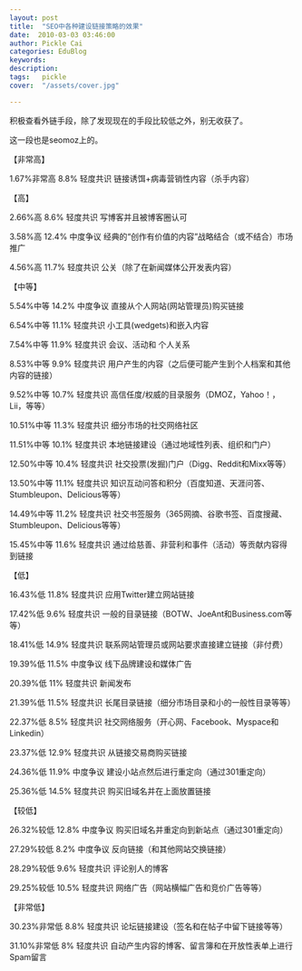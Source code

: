```yaml
---
layout: post  
title:  "SEO中各种建设链接策略的效果"
date:  2010-03-03 03:46:00
author: Pickle Cai  
categories: EduBlog  
keywords: 
description:   
tags:	pickle   
cover:  "/assets/cover.jpg"  

---
```


积极查看外链手段，除了发现现在的手段比较低之外，别无收获了。



这一段也是seomoz上的。



【非常高】

1.67%非常高 8.8% 轻度共识 链接诱饵+病毒营销性内容（杀手内容） 



【高】

2.66%高 8.6% 轻度共识 写博客并且被博客圈认可 

3.58%高 12.4% 中度争议 经典的“创作有价值的内容”战略结合（或不结合）市场推广 

4.56%高 11.7% 轻度共识 公关（除了在新闻媒体公开发表内容） 



【中等】

5.54%中等 14.2% 中度争议 直接从个人网站(网站管理员)购买链接 

6.54%中等 11.1% 轻度共识 小工具(wedgets)和嵌入内容 

7.54%中等 11.9% 轻度共识 会议、活动和 个人关系 

8.53%中等 9.9% 轻度共识 用户产生的内容（之后便可能产生到个人档案和其他内容的链接） 

9.52%中等 10.7% 轻度共识 高信任度/权威的目录服务（DMOZ，Yahoo！，Lii，等等） 

10.51%中等 11.3% 轻度共识 细分市场的社交网络社区 

11.51%中等 10.1% 轻度共识 本地链接建设（通过地域性列表、组织和门户） 

12.50%中等 10.4% 轻度共识 社交投票(发掘)门户（Digg、Reddit和Mixx等等） 

13.50%中等 11.1% 轻度共识 知识互动问答和积分（百度知道、天涯问答、Stumbleupon、Delicious等等） 

14.49%中等 11.2% 轻度共识 社交书签服务（365网摘、谷歌书签、百度搜藏、Stumbleupon、Delicious等等） 

15.45%中等 11.6% 轻度共识 通过给慈善、非营利和事件（活动）等贡献内容得到链接 



【低】

16.43%低 11.8% 轻度共识 应用Twitter建立网站链接 

17.42%低 9.6% 轻度共识 一般的目录链接（BOTW、JoeAnt和Business.com等等） 

18.41%低 14.9% 轻度共识 联系网站管理员或网站要求直接建立链接（非付费） 

19.39%低 11.5% 中度争议 线下品牌建设和媒体广告 

20.39%低 11% 轻度共识 新闻发布 

21.39%低 11.5% 轻度共识 长尾目录链接（细分市场目录和小的一般性目录等等） 

22.37%低 8.5% 轻度共识 社交网络服务（开心网、Facebook、Myspace和Linkedin） 

23.37%低 12.9% 轻度共识 从链接交易商购买链接 

24.36%低 11.9% 中度争议 建设小站点然后进行重定向（通过301重定向） 

25.36%低 14.5% 轻度共识 购买旧域名并在上面放置链接 



【较低】

26.32%较低 12.8% 中度争议 购买旧域名并重定向到新站点（通过301重定向） 

27.29%较低 8.2% 中度争议 反向链接（和其他网站交换链接） 

28.29%较低 9.6% 轻度共识 评论别人的博客 

29.25%较低 10.5% 轻度共识 网络广告（网站横幅广告和竞价广告等等） 

【非常低】



30.23%非常低 8.8% 轻度共识 论坛链接建设（签名和在帖子中留下链接等等） 

31.10%非常低 8%  轻度共识 自动产生内容的博客、留言簿和在开放性表单上进行Spam留言



		    
